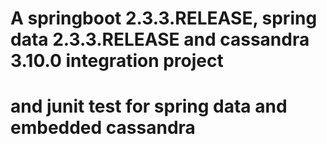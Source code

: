 # A springboot 2.3.3.RELEASE, spring data 2.3.3.RELEASE and cassandra 3.10.0 integration project
# and junit test for spring data and embedded cassandra